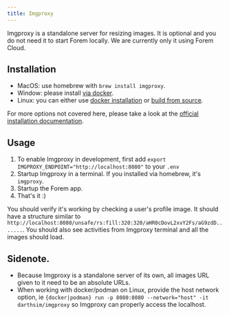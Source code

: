 ```yaml
---
title: Imgproxy
---
```


Imgproxy is a standalone server for resizing images. It is optional and you do
not need it to start Forem locally. We are currently only it using Forem Cloud.

## Installation

- MacOS: use homebrew with `brew install imgproxy`.
- Window: please install
  [via docker](https://docs.imgproxy.net/#/installation?id=docker).
- Linux: you can either use
  [docker installation](https://docs.imgproxy.net/#/installation?id=docker) or
  [build from source](https://docs.imgproxy.net/#/installation?id=from-the-source).

For more options not covered here, please take a look at the
[official installation documentation](https://docs.imgproxy.net/#/installation).

## Usage

1. To enable Imgproxy in development, first add
   `export IMGPROXY_ENDPOINT="http://localhost:8080"` to your `.env`
1. Startup Imgproxy in a terminal. If you installed via homebrew, it's
   `imgproxy`.
1. Startup the Forem app.
1. That's it :)

You should verify it's working by checking a user's profile image. It should
have a structure similar to
`http://localhost:8080/unsafe/rs:fill:320:320/aHR0cDovL2xvY2Fs/aG9zdD.......`.
You should also see activities from Imgproxy terminal and all the images should
load.

## Sidenote.

- Because Imgproxy is a standalone server of its own, all images URL given to it
  need to be an absolute URLs.
- When working with docker/podman on Linux, provide the host network option, ie
  `{docker|podman} run -p 8080:8080 --network="host" -it darthsim/imgproxy` so
  Imgproxy can properly access the localhost.
